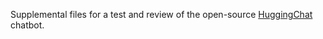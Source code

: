 Supplemental files for a test and review of the open-source [HuggingChat](https://huggingface.co/chat/) chatbot.
